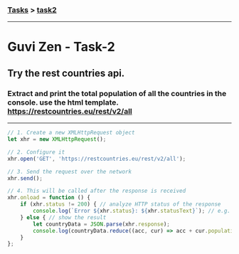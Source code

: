 ### [Tasks](https://github.com/MaitreyaSahu/guvi-zen-tasks#guvi-zen-tasks) > [task2](#guvi-zen---task-2)
---

# Guvi Zen - Task-2

## Try the rest countries api. 
### Extract and print the total population of all the countries in the console. use the html template. https://restcountries.eu/rest/v2/all
----
```javascript
// 1. Create a new XMLHttpRequest object
let xhr = new XMLHttpRequest();

// 2. Configure it
xhr.open('GET', 'https://restcountries.eu/rest/v2/all');

// 3. Send the request over the network
xhr.send();

// 4. This will be called after the response is received
xhr.onload = function () {
    if (xhr.status != 200) { // analyze HTTP status of the response
        console.log(`Error ${xhr.status}: ${xhr.statusText}`); // e.g. 404: Not Found
    } else { // show the result
        let countryData = JSON.parse(xhr.response);
        console.log(countryData.reduce((acc, cur) => acc + cur.population, 0)); // response is the server response
    }
};
```